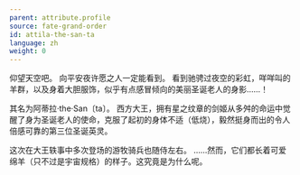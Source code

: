 ```yaml
---
parent: attribute.profile
source: fate-grand-order
id: attila-the-san-ta
language: zh
weight: 0
---
```


仰望天空吧。
向平安夜许愿之人一定能看到。
看到驰骋过夜空的彩虹，咩咩叫的羊群，以及身着大胆服饰，似乎有点感冒倾向的美丽圣诞老人的身影……！

其名为阿蒂拉·the·San〔ta〕。
西方大王，拥有星之纹章的剑姬从多舛的命运中觉醒了身为圣诞老人的使命，克服了起初的身体不适（低烧），毅然挺身而出的令人倍感可靠的第三位圣诞英灵。

这次在大王轶事中多次登场的游牧骑兵也随侍左右。
……然而，它们都长着可爱绵羊（只不过是宇宙规格）的样子。这究竟是为什么呢。
